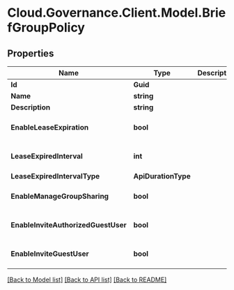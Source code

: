 # Cloud.Governance.Client.Model.BriefGroupPolicy
## Properties

Name | Type | Description | Notes
------------ | ------------- | ------------- | -------------
**Id** | **Guid** |  | [optional] 
**Name** | **string** |  | [optional] 
**Description** | **string** |  | [optional] 
**EnableLeaseExpiration** | **bool** |  | [optional] [default to false]
**LeaseExpiredInterval** | **int** |  | [optional] [default to 0]
**LeaseExpiredIntervalType** | **ApiDurationType** |  | [optional] 
**EnableManageGroupSharing** | **bool** |  | [optional] [default to false]
**EnableInviteAuthorizedGuestUser** | **bool** |  | [optional] [default to false]
**EnableInviteGuestUser** | **bool** |  | [optional] [default to false]

[[Back to Model list]](../README.md#documentation-for-models) [[Back to API list]](../README.md#documentation-for-api-endpoints) [[Back to README]](../README.md)

